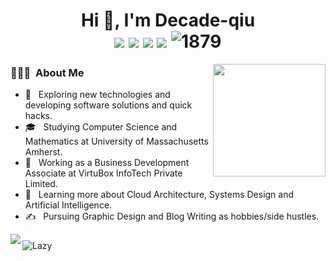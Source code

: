 <h1 align="center">Hi 👋, I'm Decade-qiu
  <div style="text-align: center;">
    <img src="https://img.shields.io/badge/-C++-00599C?style=flat-square&logo=c%2B%2B&logoColor=white" style="display: inline-block;" /> 
    <img src="https://img.shields.io/badge/-Java-007396?style=flat-square&logo=java&logoColor=white" style="display: inline-block;" /> 
    <img src="https://img.shields.io/badge/-Python-3776AB?style=flat-square&logo=python&logoColor=white" style="display: inline-block;" />
    <img src="https://img.shields.io/badge/-JavaScript-F7DF1E?style=flat-square&logo=javascript&logoColor=black" style="display: inline-block;" /> 
    <img src="https://komarev.com/ghpvc/?username=Decade-qiu" alt="1879" style="display: inline-block;">
  </div>
</h1>

<img align="right" width="180" src="https://camo.githubusercontent.com/079898beb1cec834a67fae263852409702835e991e520c590dc28349c7601a85/68747470733a2f2f63646e2e6a7364656c6976722e6e65742f67682f73756e3032323553554e2f73756e3032323553554e2f6173736574732f696d616765732f617374726f6e6175742e706e67">
<h3> 👨🏻‍💻 &nbsp;About Me </h3>

  - 🤔 &nbsp; Exploring new technologies and developing software solutions and quick hacks.
  - 🎓 &nbsp; Studying Computer Science and Mathematics at University of Massachusetts Amherst.
  - 💼 &nbsp; Working as a Business Development Associate at VirtuBox InfoTech Private Limited.
  - 🌱 &nbsp; Learning more about Cloud Architecture, Systems Design and Artificial Intelligence.
  - ✍️ &nbsp; Pursuing Graphic Design and Blog Writing as hobbies/side hustles.


<div style="margin: 10px 0; font-size: 0;">
    <span align="left">
    <img align="left" src="https://github-readme-stats.vercel.app/api/top-langs/?username=Decade-qiu&layout=compact&langs_count=6&bg_color=E6E6FA" alt="C++ TOP 1">
  </span>  
  <span align="right">
    <p>📧 Email: your@email.com</p>
    <p>🌐 GitHub: <a href="https://github.com/Decade-qiu">https://github.com/Decade-qiu</a></p>
    <p>📘 LinkedIn: <a href="https://www.linkedin.com/in/yourusername/">https://www.linkedin.com/in/yourusername/</a></p>
    <p>🐦 Twitter: <a href="https://twitter.com/yourusername">https://twitter.com/yourusername</a></p>
    <p>📝 Blog: <a href="https://yourblog.com">https://yourblog.com</a></p>
  </span>
</div>









<img src="https://github-readme-activity-graph.vercel.app/graph?username=Decade-qiu&theme=github-compact&custom_title=Activity&radius=30&height=300" alt="Lazy">












<!--
**Decade-qiu/Decade-qiu** is a ✨ _special_ ✨ repository because its `README.md` (this file) appears on your GitHub profile.

Here are some ideas to get you started:

- 🔭 I’m currently working on ...
- 🌱 I’m currently learning ...
- 👯 I’m looking to collaborate on ...
- 🤔 I’m looking for help with ...
- 💬 Ask me about ...
- 📫 How to reach me: ...
- 😄 Pronouns: ...
- ⚡ Fun fact: ...
-->
